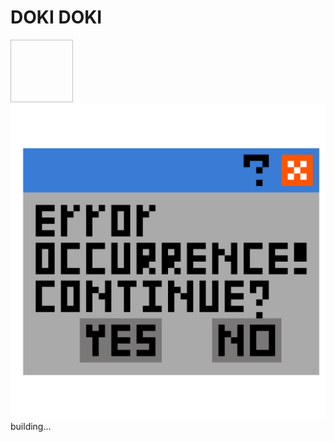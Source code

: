 DOKI DOKI
=============
<img width=100; height=100>![screenshot](./screenshot.png)</img>
building...
